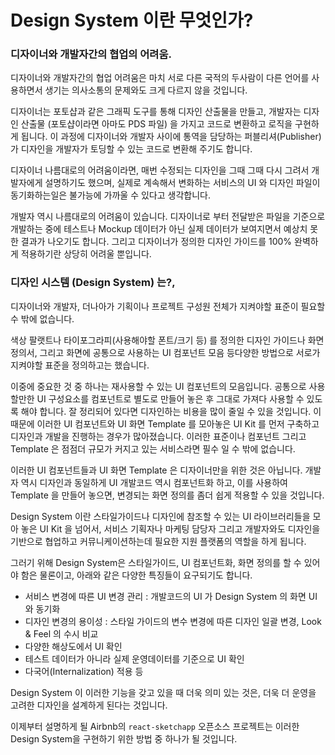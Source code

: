 # Design System 이란 무엇인가?

### 디자이너와 개발자간의 협업의 어려움.

디자이너와 개발자간의 협업 어려움은 마치 서로 다른 국적의 두사람이 다른 언어를 사용하면서 생기는 의사소통의 문제와도 크게 다르지 않을 것입니다. 

디자이너는 포토샵과 같은 그래픽 도구를 통해 디자인 산출물을 만들고, 개발자는 디자인 산출물 (포토샵이라면 아마도 PDS 파일) 을 가지고 코드로 변환하고 로직을 구현하게 됩니다. 이 과정에 디자이너와 개발자 사이에 통역을 담당하는 퍼블리셔(Publisher) 가 디자인을 개발자가 토딩할 수 있는 코드로 변환해 주기도 합니다.

디자이너 나름대로의 어려움이라면, 매번 수정되는 디자인을 그때 그때 다시 그려서 개발자에게 설명하기도 했으며, 실제로 계속해서 변화하는 서비스의 UI 와 디자인 파일이 동기화하는일은 불가능에 가까울 수 있다고 생각합니다.

개발자 역시 나름대로의 어려움이 있습니다. 디자이너로 부터 전달받은 파일을 기준으로 개발하는 중에 테스트나 Mockup 데이터가 아닌 실제 데이터가 보여지면서 예상치 못한 결과가 나오기도 합니다. 그리고 디자이너가 정의한 디자인 가이드를 100% 완벽하게 적용하기란 상당히 어려울 뿐입니다.

### 디자인 시스템 (Design System) 는?,

디자이너와 개발자, 더나아가 기획이나 프로젝트 구성원 전체가 지켜야할 표준이 필요할 수 밖에 없습니다. 

색상 팔랫트나 타이포그라피(사용해야할 폰트/크기 등) 를 정의한 디자인 가이드나 화면 정의서, 그리고 화면에 공통으로 사용하는 UI 컴포넌트 모음 등다양한 방법으로 서로가 지켜야할 표준을 정의하고는 했습니다.

이중에 중요한 것 중 하나는 재사용할 수 있는 UI 컴포넌트의 모음입니다. 공통으로 사용할만한 UI 구성요소를 컴포넌트로 별도로 만들어 놓은 후 그대로 가져다 사용할 수 있도록 해야 합니다.  잘 정리되어 있다면 디자인하는 비용을 많이 줄일 수 있을 것입니다. 이 때문에 이러한 UI 컴포넌트와 UI 화면 Template 를 모아놓은 UI Kit 를 먼저 구축하고 디자인과 개발을 진행하는 경우가 많아졌습니다. 이러한 표준이나 컴포넌트 그리고 Template 은 점점더 규모가 커지고 있는 서비스라면 필수 일 수 밖에 없습니다.

이러한 UI 컴포넌트들과 UI 화면 Template 은 디자이너만을 위한 것은 아닙니다. 개발자 역시 디자인과 동일하게 UI 개발코드 역시 컴포넌트화 하고, 이를 사용하여 Template 을 만들어 놓으면, 변경되는 화면 정의를 좀더 쉽게 적용할 수 있을 것입니다.

Design System 이란 스타일가이드나 디자인에 참조할 수 있는 UI 라이브러리들을 모아 놓은 UI Kit 을 넘어서, 서비스 기획자나 마케팅 담당자 그리고 개발자와도 디자인을 기반으로 협업하고 커뮤니케이션하는데 필요한 지원 플랫폼의 역할을 하게 됩니다. 

그러기 위해 Design System은 스타일가이드, UI 컴포넌트화, 화면 정의를 할 수 있어야 함은 물론이고, 아래와 같은 다양한 특징들이 요구되기도 합니다. 

* 서비스 변경에 따른 UI 변경 관리 : 개발코드의 UI 가 Design System 의 화면 UI 와 동기화
* 디자인 변경의 용이성 : 스타일 가이드의 변수 변경에 따른 디자인 일괄 변경, Look & Feel 의 수시 비교 
* 다양한 해상도에서 UI 확인
* 테스트 데이터가 아니라 실제 운영데이터를 기준으로 UI 확인
* 다국어(Internalization) 적용 등

Design System 이 이러한 기능을 갖고 있을 때 더욱 의미 있는 것은, 더욱 더 운영을 고려한 디자인을 설계하게 된다는 것입니다. 

이제부터 설명하게 될 Airbnb의 `react-sketchapp` 오픈소스 프로젝트는 이러한 Design System을 구현하기 위한 방법 중 하나가 될 것입니다. 



